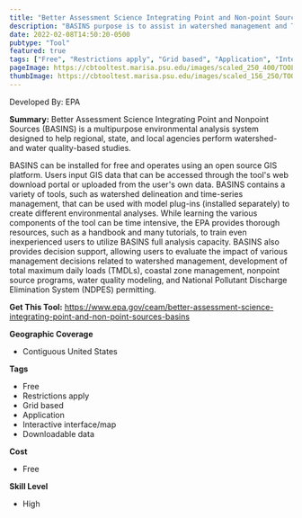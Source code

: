 ```yaml
---
title: "Better Assessment Science Integrating Point and Non-point Sources (BASIN)"
description: "BASINS purpose is to assist in watershed management and TMDL development by integrating data, tools, and models."
date: 2022-02-08T14:50:20-0500
pubtype: "Tool"
featured: true
tags: ["Free", "Restrictions apply", "Grid based", "Application", "Interactive interface/map", "Downloadable data"]
pageImage: https://cbtooltest.marisa.psu.edu/images/scaled_250_400/TOOLID_15.1_ScreenCapture-1.png
thumbImage: https://cbtooltest.marisa.psu.edu/images/scaled_156_250/TOOLID_15.1_ScreenCapture-1.png
---
```

Developed By: EPA

**Summary:** Better Assessment Science Integrating Point and Nonpoint Sources (BASINS) is a multipurpose environmental analysis system designed to help regional, state, and local agencies perform watershed- and water quality-based studies. 

BASINS can be installed for free and operates using an open source GIS platform. Users input GIS data that can be accessed through the tool's web download portal or uploaded from the user's own data. BASINS contains a variety of tools, such as watershed delineation and time-series management, that can be used with model plug-ins (installed separately) to create different environmental analyses. While learning the various components of the tool can be time intensive, the EPA provides thorough resources, such as a handbook and many tutorials, to train even inexperienced users to utilize BASINS full analysis capacity.  BASINS also provides decision support, allowing users to evaluate the impact of various management decisions related to watershed management, development of total maximum daily loads (TMDLs), coastal zone management, nonpoint source programs, water quality modeling, and National Pollutant Discharge Elimination System (NDPES) permitting.


__**Get This Tool:**__ https://www.epa.gov/ceam/better-assessment-science-integrating-point-and-non-point-sources-basins

__**Geographic Coverage**__
- Contiguous United States

__**Tags**__
-  Free
-  Restrictions apply
-  Grid based
-  Application
-  Interactive interface/map
-  Downloadable data

__**Cost**__
- Free

__**Skill Level**__
- High
